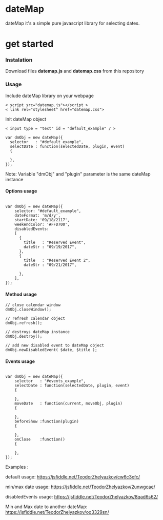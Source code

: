 # dateMap 
dateMap it's a simple pure javascript library for selecting dates.

# get started 

<h3>Instalation</h3>

Download files <b>datemap.js</b> and <b>datemap.css</b> from this repository

<h3>Usage</h3>

Include dateMap library on your webpage

```
< script src="datemap.js"></script >
< link rel="stylesheet" href="datemap.css">
```

Init dateMap object

```
< input type = "text" id = "default_example" / >

var dmObj = new dateMap({
  selector   : "#default_example",
  selectDate : function(selectedDate, plugin, event)
  {
      
  },
});
```
Note: Variable "dmObj" and "plugin" parameter is the same dateMap instance 

<h4>Options usage </h4>

```

var dmObj = new dateMap({
    selector: "#default_example",
    dateFormat: 'm/d/y',
    startDate: '09/18/2117',
    weekendColor: '#FFD700',
    disabledEvents:
    [
      {
        title   : "Reserved Event",
        dateStr : "09/19/2017",
      },
      {
        title   : "Reserved Event 2",
        dateStr : "09/21/2017",

      },
    ],
});

```


<h4>Method usage </h4>

```
// close calendar window
dmObj.closeWindow();

// refresh calendar object
dmObj.refresh();

// destroys dateMap instance
dmObj.destroy();

// add new disabled event to dateMap object
dmObj.newDisabledEvent( $date, $title );
```

<h4>Events usage </h4>

```

var dmObj = new dateMap({
    selector   : "#events_example",
    selectDate : function(selectedDate, plugin, event)
    {

    },
    moveDate   : function(current, moveObj, plugin)
    {

    },
    beforeShow :function(plugin)
    {

    },
    onClose    :function()
    {

    },
});

```

Examples : 

  default usage:
    https://jsfiddle.net/TeodorZhelyazkov/cw6c3xfc/
    
  min/max date usage:
    https://jsfiddle.net/TeodorZhelyazkov/2unwgcae/
    
  disabledEvents usage:
    https://jsfiddle.net/TeodorZhelyazkov/8qad6s62/
  
  Min and Max date to another dateMap:
    https://jsfiddle.net/TeodorZhelyazkov/oo3329sn/
    
